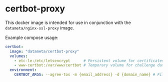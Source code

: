 # certbot-proxy

This docker image is intended for use in conjunction with the `datameta/nginx-ssl-proxy` image.

Example compose usage:

```yaml
certbot:
  image: "datameta/certbot-proxy"
  volumes:
    - etc-le:/etc/letsencrypt      # Persistent volume for certificates
    - www-certbot:/var/www/certbot # Temporary volume for challenge data
  environment:
    CERTBOT_ARGS: --agree-tos -m {email_address} -d {domain_name} # Fill the blanks
```
